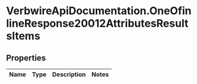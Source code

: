 # VerbwireApiDocumentation.OneOfinlineResponse20012AttributesResultsItems

## Properties
Name | Type | Description | Notes
------------ | ------------- | ------------- | -------------
